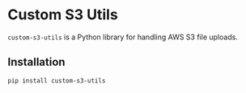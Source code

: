 # Custom S3 Utils

`custom-s3-utils` is a Python library for handling AWS S3 file uploads.

## Installation

```bash
pip install custom-s3-utils
